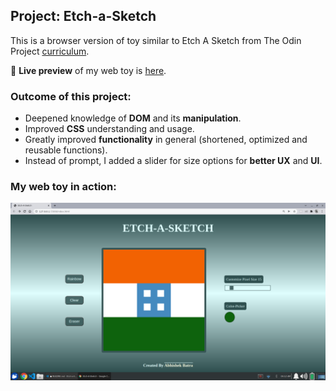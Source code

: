 ## Project: Etch-a-Sketch
  This is a browser version of toy similar to Etch A Sketch from The Odin Project [curriculum](https://www.theodinproject.com/paths/foundations/courses/foundations/lessons/etch-a-sketch-project).

🔗 **Live preview** of my web toy is [here](https://abhishekbatra1062k.github.io/Etch-A-Sketch/).

### Outcome of this project: ###
* Deepened knowledge of **DOM** and its **manipulation**.
* Improved **CSS** understanding and usage.
* Greatly improved **functionality** in general (shortened, optimized and reusable functions).
* Instead of prompt, I added a slider for size options for **better UX** and **UI**.

### My web toy in action: ###

![Toy in action](./images/screenshot.png)
